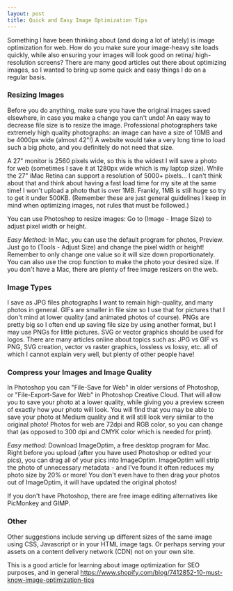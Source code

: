 ```yaml
---
layout: post
title: Quick and Easy Image Optimization Tips
---
```


Something I have been thinking about (and doing a lot of lately) is image optimization for web. How do you make sure your image-heavy site loads quickly, while also ensuring your images will look good on retina/ high-resolution screens? There are many good articles out there about optimizing images, so I wanted to bring up some quick and easy things I do on a regular basis.

### Resizing Images

Before you do anything, make sure you have the original images saved elsewhere, in case you make a change you can't undo! An easy way to decrease file size is to resize the image. Professional photographers take extremely high quality photographs: an image can have a size of 10MB and be 4000px wide (almost 42"!) A website would take a very long time to load such a big photo, and you definitely do not need that size.

A 27" monitor is 2560 pixels wide, so this is the widest I will save a photo for web (sometimes I save it at 1280px wide which is my laptop size). While the 27" iMac Retina can support a resolution of 5000+ pixels... I can't think about that and think about having a fast load time for my site at the same time! I won't upload a photo that is over 1MB. Frankly, 1MB is still huge so try to get it under 500KB. (Remember these are just general guidelines I keep in mind when optimizing images, not rules that must be followed.)

You can use Photoshop to resize images: Go to (Image - Image Size) to adjust pixel width or height.

*Easy Method:* In Mac, you can use the default program for photos, Preview. Just go to (Tools - Adjust Size) and change the pixel width or height! Remember to only change one value so it will size down proportionately. You can also use the crop function to make the photo your desired size. If you don't have a Mac, there are plenty of free image resizers on the web.
 
### Image Types

I save as JPG files photographs I want to remain high-quality, and many photos in general. GIFs are smaller in file size so I use that for pictures that I don't mind at lower quality (and animated photos of course). PNGs are pretty big so I often end up saving file size by using another format, but I may use PNGs for little pictures. SVG or vector graphics should be used for logos. There are many articles online about topics such as: JPG vs GIF vs PNG, SVG creation, vector vs raster graphics, lossless vs lossy, etc. all of which I cannot explain very well, but plenty of other people have!

### Compress your Images and Image Quality

In Photoshop you can "File-Save for Web" in older versions of Photoshop, or "File-Export-Save for Web" in Photoshop Creative Cloud. That will allow you to save your photo at a lower quality, while giving you a preview screen of exactly how your photo will look. You will find that you may be able to save your photo at Medium quality and it will still look very similar to the original photo! Photos for web are 72dpi and RGB color, so you can change that (as opposed to 300 dpi and CMYK color which is needed for print).

*Easy method:* Download ImageOptim, a free desktop program for Mac. Right before you upload (after you have used Photoshop or edited your pics), you can drag all of your pics into ImageOptim. ImageOptim will strip the photo of unnecessary metadata - and I've found it often reduces my photo size by 20% or more! You don't even have to then drag your photos out of ImageOptim, it will have updated the original photos!

If you don't have Photoshop, there are free image editing alternatives like PicMonkey and GIMP.

### Other

Other suggestions include serving up different sizes of the same image using CSS, Javascript or in your HTML image tags. Or perhaps serving your assets on a content delivery network (CDN) not on your own site. 

This is a good article for learning about image optimization for SEO purposes, and in general
https://www.shopify.com/blog/7412852-10-must-know-image-optimization-tips

